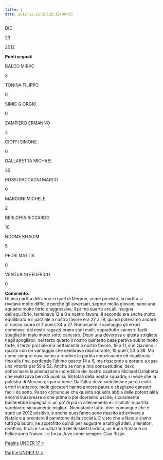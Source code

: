 ```yaml
---
title: |
date: 2012-12-25T20:22:32+00:00
---
```

DIC

23

2012

**Punti segnati**

BALDO MIRKO

3

TONINA FILIPPO

0

SIMIC GIORGIO

0

ZAMPIERO ERMANNO

4

CIOFFI SIMONE

0

DALLABETTA MICHAEL

35

ROSSI RACCAGNI MARCO

0

MARGONI MICHELE

2

BERLOFFA RICCARDO

10

NDOME KHADIM

5

PEDRI MATTIA

0

VENTURINI FEDERICO

0

**Commento:**  
Ultima partita dell’anno in quel di Merano, come previsto, la partita si rivelava molto difficile perché gli avversari, seppur molto giovani, sono una squadra molto forte e aggressiva; il primo quarto era all’insegna dell’equilibrio, terminava 12 a 8 a nostro favore; il secondo era anche molto equilibrato e il parziale a nostro favore era 22 a 19, quindi potevamo andare al riposo sopra di 7 punti; 34 a 27. Nonostante il vantaggio gli errori commessi dai nostri ragazzi erano stati molti, soprattutto canestri facili sbagliati in malo modo sotto canestro. Dopo una doverosa e giusta strigliata negli spogliatoi, nel terzo quarto il nostro quintetto base partiva subito molto forte, il terzo parziale era nettamente a nostro favore, 19 a 11, e iniziavamo il quarto con un vantaggio che sembrava rassicurante, 15 punti, 53 a 38. Ma come sempre riuscivamo a rendere la partita emozionante ed equilibrata fino alla fine, perdendo l’ultimo quarto 14 a 6, ma riuscendo a portare a casa una vittoria per 59 a 52. Anche se non è mia consuetudine, devo sottolineare la prestazione incredibile del nostro capitano Michael Dallabetta che realizzava ben 35 punti su 59 totali della nostra squadra; si vede che la palestra di Merano gli porta bene. Dall’altra devo sottolineare però i molti errori in attacco; molti giocatori hanno ancora paura e sbagliano canestri facili da sotto. Penso comunque che questa squadra abbia delle potenzialità enormi inespresse e che prima o poi dovranno uscire; sicuramente basterebbe impegnarsi un po’ di più in allenamento e i risultati in partita sarebbero sicuramente migliori. Nonostante tutto, direi comunque che è stato un 2012 positivo, e anche quest’anno sono riuscito ad arrivare a Natale e a prendere il panettone dalla società. E visto che a Natale siamo tutti più buoni, ne approfitto quindi per augurare a tutti gli atleti, allenatori, direttivo, tifosi e simpatizzanti del Basket Gardolo, un Buon Natale e un Felice anno Nuovo… e forza Juve come sempre. Ciao Rizzo

[Pagina UNDER 17 >](http://www.basketgardolo.it/under-17)

[Partite UNDER 17 >](http://www.basketgardolo.it/?tag=under-17&cat=11)